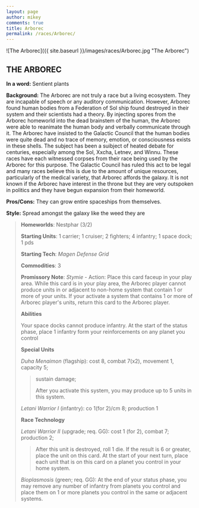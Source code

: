 ```yaml
---
layout: page
author: mikey
comments: true
title: Arborec
permalink: /races/Arborec/
---
```


![The Arborec]({{ site.baseurl }}/images/races/Arborec.jpg "The Arborec")

## THE ARBOREC

**In a word:** Sentient plants

**Background:** The Arborec are not truly a race but a living ecosystem. They are incapable of speech or any auditory communication. However, Arborec found human bodies from a Federation of Sol ship found destroyed in their system and their scientists had a theory. By injecting spores from the Arborec homeworld into the dead brainstem of the human, the Arborec were able to reanimate the human body and verbally communicate through it. The Arborec have insisted to the Galactic Council that the human bodies were quite dead and no trace of memory, emotion, or consciousness exists in these shells. The subject has been a suibject of heated debate for centuries, especially among the Sol, Xxcha, Letnev, and Winnu. These races have each witnessed corpses from their race being used by the Arborec for this purpose. The Galactic Council has ruled this act to be legal and many races believe this is due to the amount of unique resources, particularly of the medical variety, that Arborec affords the galaxy. It is not known if the Arborec have interest in the throne but they are very outspoken in politics and they have begun expansion from their homeworld.

**Pros/Cons:** They can grow entire spaceships from themselves.

**Style:** Spread amongst the galaxy like the weed they are

>**Homeworlds**: Nestphar (3/2)
>
>**Starting Units**: 1 carrier; 1 cruiser; 2 fighters; 4 infantry; 1 space dock; 1 pds
>
>**Starting Tech**: _Magen Defense Grid_
>
>**Commodities**: 3
>
>**Promissory Note**: _Stymie_ - Action: Place this card faceup in your play area. While this card is in your play area, the Arborec player cannot produce units in or adjacent to non-home system that contain 1 or more of your units. If your activate a system that contains 1 or more of Arborec player's units, return this card to the Arborec player. 
>
>**Abilities**
>
>Your space docks cannot produce infantry. At the start of the status phase, place 1 infantry form your reinforcements on any planet you control 
>
>**Special Units**
>
>_Duha Menaimon_ (flagship): cost 8, combat 7(x2), movement 1, capacity 5; 
>>sustain damage; 
>>
>>After you activate this system, you may produce up to 5 units in this system. 
>
>_Letani Warrior I_ (infantry): co 1(for 2)/cm 8; production 1
>
>**Race Technology**
>
>_Letani Warrior II_ (upgrade; req. GG): cost 1 (for 2), combat 7; production 2;
>>After this unit is destroyed, roll 1 die. If the result is 6 or greater, place the unit on this card. At the start of your next turn, place each unit that is on this card on a planet you control in your home system. 
>
>_Bioplasmosis_ (green; req. GG): At the end of your status phase, you may remove any number of infantry from planets you control and place them on 1 or more planets you control in the same or adjacent systems. 
